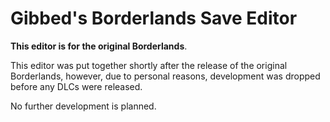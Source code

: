 # Gibbed's Borderlands Save Editor

**This editor is for the original Borderlands**.

This editor was put together shortly after the release of the original Borderlands, however, due to personal reasons, development was dropped before any DLCs were released.

No further development is planned.
